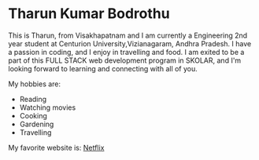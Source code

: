 <!DOCTYPE html>
<html lang="en">
<head>
    <meta charset="UTF-8">
    <meta name="viewport" content="width=device-width, initial-scale=1.0">
    <title>Self Introduction</title>
</head>
<body>
    <h1>Tharun Kumar Bodrothu</h1>
    <p>This is Tharun, from Visakhapatnam and I am currently a Engineering 2nd year student at Centurion University,Vizianagaram, Andhra Pradesh.
        I have a passion in coding, and I enjoy in travelling and food. I am exited to be a part of this FULL STACK web development program in SKOLAR,
     and I'm looking forward to learning and connecting with all of you.</p>
<p>My hobbies are:</p>
     <ul>
        <li>Reading </li>
        <li>Watching movies</li>
        <li>Cooking</li>
        <li>Gardening</li>
        <li>Travelling</li>
    </ul>
<p>My favorite website is: <a href="https://www.netflix.com/in/">Netflix</a></p>
</body>
</html>
